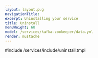 ```yaml
---
layout: layout.pug
navigationTitle:
excerpt: Uninstalling your service
title: Uninstall
menuWeight: 60
model: /services/kafka-zookeeper/data.yml
render: mustache
---
```


#include /services/include/uninstall.tmpl
